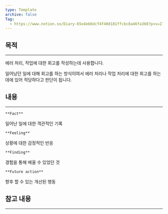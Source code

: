 ```yaml
---
type: Template
archive: false
Tag:
  - https://www.notion.so/Diary-65e4eb6dcf4f40d181ffcbc8a46fa368?pvs=21
---
```

## 목적

---

에러 처리, 작업에 대한 회고를 작성하는데 사용합니다.

일어났던 일에 대해 회고를 하는 방식이여서 에러 처리나 작업 처리에 대한 회고를 하는 데에 있어 적당하다고 판단이 됩니다.

## 내용

---

`**Fact**`

일어난 일에 대한 객관적인 기록

`**Feeling**`

상황에 대한 감정적인 반응

`**Finding**`

경험을 통해 배울 수 있었던 것

`**Future action**`

향후 할 수 있는 개선된 행동

  

## 참고 내용

---